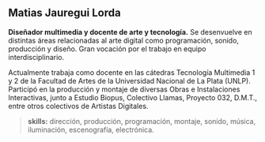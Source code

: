 ## Matias Jauregui Lorda

**Diseñador multimedia y docente de arte y tecnología.** Se desenvuelve en distintas áreas relacionadas al arte digital como programación, sonido, producción y diseño. Gran vocación por el trabajo en equipo interdisciplinario.

Actualmente trabaja como docente en las cátedras Tecnología Multimedia 1 y 2 de la Facultad de Artes de la Universidad Nacional de La Plata (UNLP). Participó en la producción y montaje de diversas Obras e Instalaciones Interactivas, junto a Estudio Biopus, Colectivo Llamas, Proyecto 032, D.M.T., entre otros colectivos de Artistas Digitales.

> **skills:** dirección, producción, programación, montaje, sonido, música, iluminación, escenografía, electrónica.
